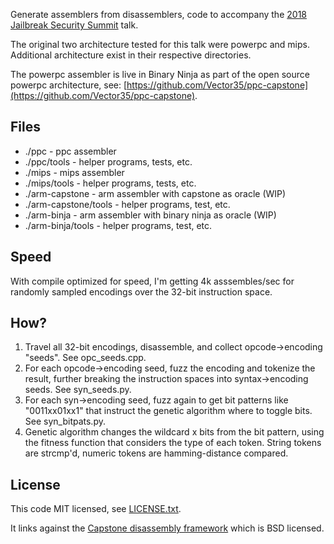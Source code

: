 Generate assemblers from disassemblers, code to accompany the [2018 Jailbreak Security Summit](http://www.jailbreaksecuritysummit.com/) talk.

The original two architecture tested for this talk were powerpc and mips. Additional architecture exist in their respective directories.

The powerpc assembler is live in Binary Ninja as part of the open source powerpc architecture, see: [https://github.com/Vector35/ppc-capstone](https://github.com/Vector35/ppc-capstone).

## Files

* ./ppc - ppc assembler
* ./ppc/tools - helper programs, tests, etc.
* ./mips - mips assembler
* ./mips/tools - helper programs, tests, etc.
* ./arm-capstone - arm assembler with capstone as oracle (WIP)
* ./arm-capstone/tools - helper programs, test, etc.
* ./arm-binja - arm assembler with binary ninja as oracle (WIP)
* ./arm-binja/tools - helper programs, test, etc.

## Speed

With compile optimized for speed, I'm getting 4k asssembles/sec for randomly sampled encodings over the 32-bit instruction space.

## How?

1. Travel all 32-bit encodings, disassemble, and collect opcode->encoding "seeds". See opc_seeds.cpp.
2. For each opcode->encoding seed, fuzz the encoding and tokenize the result, further breaking the instruction spaces into syntax->encoding seeds. See syn_seeds.py.
3. For each syn->encoding seed, fuzz again to get bit patterns like "0011xx01xx1" that instruct the genetic algorithm where to toggle bits. See syn_bitpats.py.
4. Genetic algorithm changes the wildcard x bits from the bit pattern, using the fitness function that considers the type of each token. String tokens are strcmp'd, numeric tokens are hamming-distance compared.

## License

This code MIT licensed, see [LICENSE.txt](./LICENSE.txt).

It links against the [Capstone disassembly framework](https://github.com/aquynh/capstone) which is BSD licensed.
